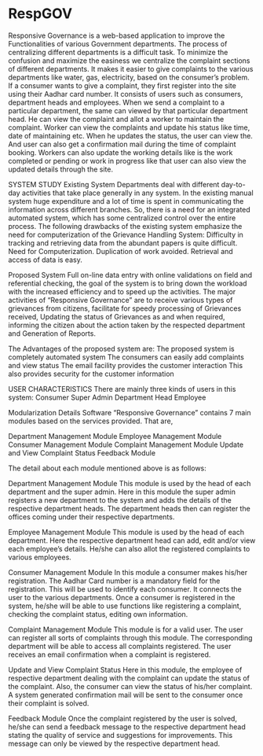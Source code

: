 # RespGOV

Responsive Governance is a web-based application to improve the Functionalities of various Government departments. The process of centralizing different departments is a difficult task. To minimize the confusion and maximize the easiness we centralize the complaint sections of different departments. It makes it easier to give complaints to the various departments like water, gas, electricity, based on the consumer’s problem. If a consumer wants to give a complaint, they first register into the site using their Aadhar card number.
It consists of users such as consumers, department heads and employees. When we send a complaint to a particular department, the same can viewed by that particular department head. He can view the complaint and allot a worker to maintain the complaint. Worker can view the complaints and update his status like time, date of maintaining etc. When he updates the status, the user can view the. And user can also get a confirmation mail during the time of complaint booking.
Workers can also update the working details like is the work completed or pending or work in progress like that user can also view the updated details through the site.

SYSTEM STUDY
Existing System
Departments deal with different day-to-day activities that take place generally in any system. In the existing manual system huge expenditure and a lot of time is spent in communicating the information across different branches.  So, there is a need for an integrated automated system, which has some centralized control over the entire process.
The following drawbacks of the existing system emphasize the need for computerization of the Grievance Handling System: 
Difficulty in tracking and retrieving data from the abundant papers is quite difficult.
Need for Computerization.
Duplication of work avoided.
Retrieval and access of data is easy.
 
Proposed System
Full on-line data entry with online validations on field and referential checking, the goal of the system is to bring down the workload with the increased efficiency and to speed up the activities.
The major activities of “Responsive Governance” are to receive various types of grievances from citizens, facilitate for speedy processing of Grievances received, Updating the status of Grievances as and when required, informing the citizen about the action taken by the respected department and Generation of Reports.

The Advantages of the proposed system are:
The proposed system is completely automated system
The consumers can easily add complaints and view status
The email facility provides the customer interaction
This also provides security for the customer information


USER CHARACTERISTICS
There are mainly three kinds of users in this system: 
Consumer
Super Admin
Department Head
Employee

Modularization Details
Software “Responsive Governance” contains 7 main modules based on the services provided. That are,

Department Management Module
Employee Management Module
Consumer Management Module
Complaint Management Module
Update and View Complaint Status
Feedback Module


The detail about each module mentioned above is as follows:

Department Management Module
This module is used by the head of each department and the super admin. Here in this module the super admin registers a new department to the system and adds the details of the respective department heads. The department heads then can register the offices coming under their respective departments.

Employee Management Module
This module is used by the head of each department. Here the respective department head can add, edit and/or view each employee’s details. He/she can also allot the registered complaints to various employees.

Consumer Management Module
In this module a consumer makes his/her registration. The Aadhar Card number is a mandatory field for the registration. This will be used to identify each consumer. It connects the user to the various departments. Once a consumer is registered in the system, he/she will be able to use functions like registering a complaint, checking the complaint status, editing own information.

Complaint Management Module
This module is for a valid user. The user can register all sorts of complaints through this module. The corresponding department will be able to access all complaints registered. The user receives an email confirmation when a complaint is registered.



Update and View Complaint Status
Here in this module, the employee of respective department dealing with the complaint can update the status of the complaint. Also, the consumer can view the status of his/her complaint. A system generated confirmation mail will be sent to the consumer once their complaint is solved.

Feedback Module
Once the complaint registered by the user is solved, he/she can send a feedback message to the respective department head stating the quality of service and suggestions for improvements. This message can only be viewed by the respective department head.

